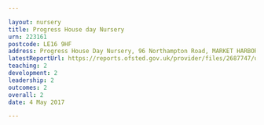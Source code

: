```yaml
---

layout: nursery
title: Progress House day Nursery
urn: 223161
postcode: LE16 9HF
address: Progress House Day Nursery, 96 Northampton Road, MARKET HARBOROUGH, Leicestershire, LE16 9HF
latestReportUrl: https://reports.ofsted.gov.uk/provider/files/2687747/urn/223161.pdf
teaching: 2
development: 2
leadership: 2
outcomes: 2
overall: 2
date: 4 May 2017

---
```

